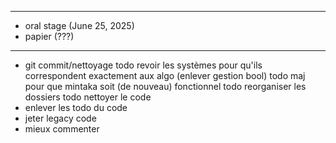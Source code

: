 ---------------------------------
- oral stage (June 25, 2025)
- papier (???)
---------------------------------

- git commit/nettoyage
todo revoir les systèmes pour qu'ils correspondent exactement aux algo (enlever gestion bool)
todo maj pour que mintaka soit (de nouveau) fonctionnel
todo reorganiser les dossiers
todo nettoyer le code
- enlever les todo du code
- jeter legacy code
- mieux commenter